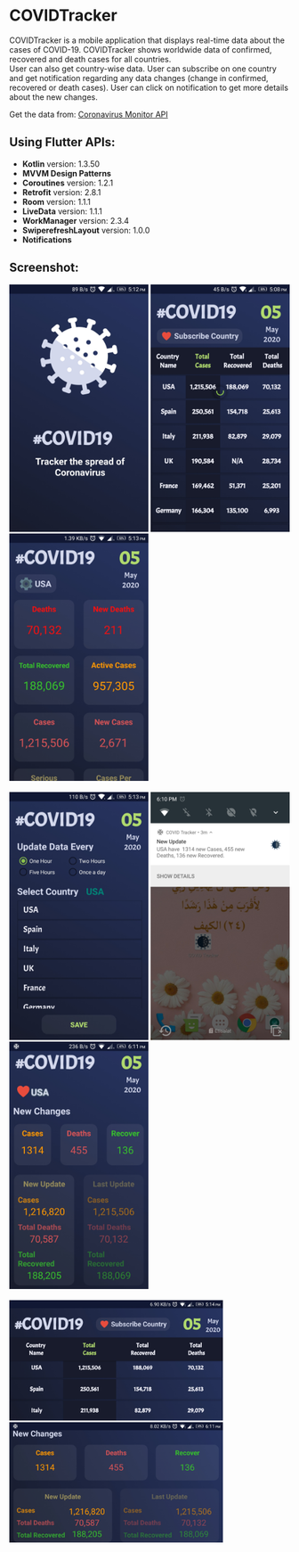 # COVIDTracker

COVIDTracker is a mobile application that displays real-time data about the cases of COVID-19. 
COVIDTracker shows worldwide data of confirmed, recovered and death cases for all countries.   
User can also get country-wise data. 
User can subscribe on one country and get notification regarding any data changes (change in
confirmed, recovered or death cases). 
User can click on notification to get more details about the new changes.   

Get the data from: [Coronavirus Monitor API](https://rapidapi.com/astsiatsko/api/coronavirus-monitor)


## Using Flutter APIs:

- **Kotlin** version: 1.3.50
- **MVVM Design Patterns**
- **Coroutines** version: 1.2.1
- **Retrofit** version: 2.8.1
- **Room** version: 1.1.1
- **LiveData** version: 1.1.1
- **WorkManager** version: 2.3.4
- **SwiperefreshLayout** version: 1.0.0
- **Notifications**


## Screenshot:

<div>
  <img src = "images/Screenshot_1-SplashScreen.jpg" width ="250">            
  <img src = "images/Screenshot_2-HomeScreen.jpg" width ="250">         
  <img src = "images/Screenshot_3-SubscribeScreen.jpg" width ="250">     
  <br/> <br/>
  <img src = "images/Screenshot_4-SelectCountryScreen.jpg" width ="250">   
  <img src = "images/Screenshot_6-Notification.jpg" width ="250">              
  <img src = "images/Screenshot_7-NotificationScreen.jpg" width = "250">   
   <br/> <br/>                                                                                                  
  <img src = "images/Screenshot_5-HomeScreen_Land.jpg" height ="216" >                
  <img src = "images/Screenshot_8-NotificationScreen_Land.jpg" height = "216">  
<div>
